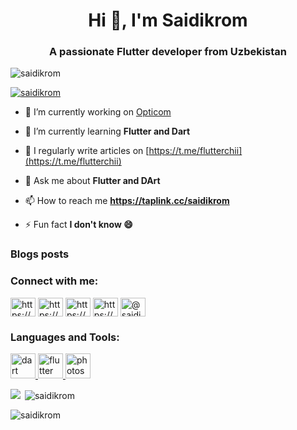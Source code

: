 <h1 align="center">Hi 👋, I'm Saidikrom</h1>
<h3 align="center">A passionate Flutter developer from Uzbekistan</h3>

<p align="left"> <img src="https://komarev.com/ghpvc/?username=saidikrom&label=Profile%20views&color=0e75b6&style=flat" alt="saidikrom" /> </p>

<p align="left"> <a href="https://github.com/ryo-ma/github-profile-trophy"><img src="https://github-profile-trophy.vercel.app/?username=saidikrom" alt="saidikrom" /></a> </p>

- 🔭 I’m currently working on [Opticom](https://optikom.uz/)

- 🌱 I’m currently learning **Flutter and Dart**

- 📝 I regularly write articles on [https://t.me/flutterchii](https://t.me/flutterchii)

- 💬 Ask me about **Flutter and DArt**

- 📫 How to reach me **https://taplink.cc/saidikrom**

- ⚡ Fun fact **I don't know 😄**

### Blogs posts
<!-- BLOG-POST-LIST:START -->
<!-- BLOG-POST-LIST:END -->

<h3 align="left">Connect with me:</h3>
<p align="left">
<a href="https://linkedin.com/in/https://www.linkedin.com/in/saidikrom-yusupov-567a061b2/" target="blank"><img align="center" src="https://raw.githubusercontent.com/rahuldkjain/github-profile-readme-generator/master/src/images/icons/Social/linked-in-alt.svg" alt="https://www.linkedin.com/in/saidikrom-yusupov-567a061b2/" height="30" width="40" /></a>
<a href="https://stackoverflow.com/users/https://stackoverflow.com/users/19629591/saidikrom-yusupov" target="blank"><img align="center" src="https://raw.githubusercontent.com/rahuldkjain/github-profile-readme-generator/master/src/images/icons/Social/stack-overflow.svg" alt="https://stackoverflow.com/users/19629591/saidikrom-yusupov" height="30" width="40" /></a>
<a href="https://instagram.com/https://www.instagram.com/saidikrom_003/" target="blank"><img align="center" src="https://raw.githubusercontent.com/rahuldkjain/github-profile-readme-generator/master/src/images/icons/Social/instagram.svg" alt="https://www.instagram.com/saidikrom_003/" height="30" width="40" /></a>
<a href="https://www.behance.net/https://www.behance.net/saidikryusupov" target="blank"><img align="center" src="https://raw.githubusercontent.com/rahuldkjain/github-profile-readme-generator/master/src/images/icons/Social/behance.svg" alt="https://www.behance.net/saidikryusupov" height="30" width="40" /></a>
<a href="https://medium.com/@saidikromyusupov" target="blank"><img align="center" src="https://raw.githubusercontent.com/rahuldkjain/github-profile-readme-generator/master/src/images/icons/Social/medium.svg" alt="@saidikromyusupov" height="30" width="40" /></a>
</p>

<h3 align="left">Languages and Tools:</h3>
<p align="left"> <a href="https://dart.dev" target="_blank" rel="noreferrer"> <img src="https://www.vectorlogo.zone/logos/dartlang/dartlang-icon.svg" alt="dart" width="40" height="40"/> </a> <a href="https://flutter.dev" target="_blank" rel="noreferrer"> <img src="https://www.vectorlogo.zone/logos/flutterio/flutterio-icon.svg" alt="flutter" width="40" height="40"/> </a> <a href="https://www.photoshop.com/en" target="_blank" rel="noreferrer"> <img src="https://cdn-icons-png.flaticon.com/32/5968/5968520.png" alt="photoshop" width="40" height="40"/> </a></p>

<p><img align="left" src="https://github-readme-stats.vercel.app/api/top-langs?username=saidikrom&show_icons=true&title_color=ffffff&icon_color=bb2acf&text_color=daf7dc&bg_color=151515" /></p>

<p>&nbsp;<img align="center" src="https://github-readme-stats.vercel.app/api?username=saidikrom&show_icons=true&title_color=ffffff&icon_color=bb2acf&text_color=daf7dc&bg_color=151515"" alt="saidikrom" /></p>

<p><img align="center" src="https://github-readme-streak-stats.herokuapp.com/?user=saidikrom"" alt="saidikrom" /></p>
